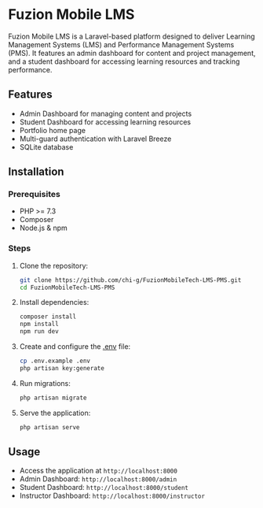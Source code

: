 # Fuzion Mobile LMS

Fuzion Mobile LMS is a Laravel-based platform designed to deliver Learning Management Systems (LMS) and Performance Management Systems (PMS). It features an admin dashboard for content and project management, and a student dashboard for accessing learning resources and tracking performance.

## Features

- Admin Dashboard for managing content and projects
- Student Dashboard for accessing learning resources
- Portfolio home page
- Multi-guard authentication with Laravel Breeze
- SQLite database

## Installation

### Prerequisites

- PHP >= 7.3
- Composer
- Node.js & npm

### Steps

1. Clone the repository:

    ```sh
    git clone https://github.com/chi-g/FuzionMobileTech-LMS-PMS.git
    cd FuzionMobileTech-LMS-PMS
    ```

2. Install dependencies:

    ```sh
    composer install
    npm install
    npm run dev
    ```

3. Create and configure the [.env](http://_vscodecontentref_/0) file:

    ```sh
    cp .env.example .env
    php artisan key:generate
    ```

4. Run migrations:

    ```sh
    php artisan migrate
    ```

5. Serve the application:

    ```sh
    php artisan serve
    ```

## Usage

- Access the application at `http://localhost:8000`
- Admin Dashboard: `http://localhost:8000/admin`
- Student Dashboard: `http://localhost:8000/student`
- Instructor Dashboard: `http://localhost:8000/instructor`
